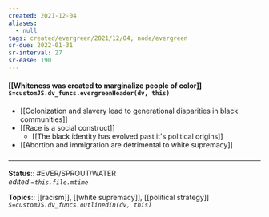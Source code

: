 ```yaml
---
created: 2021-12-04 
aliases:
  - null
tags: created/evergreen/2021/12/04, node/evergreen
sr-due: 2022-01-31
sr-interval: 27
sr-ease: 190
---
```


#### [[Whiteness was created to marginalize people of color]] `$=customJS.dv_funcs.evergreenHeader(dv, this)`

- [[Colonization and slavery lead to generational disparities in black communities]]
- [[Race is a social construct]]
	- [[The black identity has evolved past it's political origins]]
- [[Abortion and immigration are detrimental to white supremacy]]

### <hr class="footnote"/>

**Status**:: #EVER/SPROUT/WATER  
*edited `=this.file.mtime`*

**Topics**:: [[racism]], [[white supremacy]], [[political strategy]]
*`$=customJS.dv_funcs.outlinedIn(dv, this)`*
